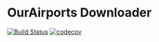 # OurAirports Downloader

[![Build Status](https://travis-ci.org/bjoernffm/ourairports-downloader.svg?branch=master)](https://travis-ci.org/bjoernffm/ourairports-downloader)
[![codecov](https://codecov.io/gh/bjoernffm/ourairports-downloader/branch/master/graph/badge.svg)](https://codecov.io/gh/bjoernffm/ourairports-downloader)
